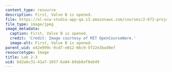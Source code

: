 ```yaml
---
content_type: resource
description: First, Valve B is opened.
file: https://ol-ocw-studio-app-qa.s3.amazonaws.com/courses/2-672-project-laboratory-spring-2009/bd2abc3141a710376a84b9ab0af8eb49_lab2-3.jpg
file_type: image/jpeg
image_metadata:
  caption: First, Valve B is opened.
  credit: 'Credit: Image courtesy of MIT OpenCourseWare.'
  image-alt: First, Valve B is opened.
parent_uid: e42e999c-9cd7-e012-66c9-5f22e3bad0ef
resourcetype: Image
title: Lab 2-3
uid: bd2abc31-41a7-1037-6a84-b9ab0af8eb49
---
```

